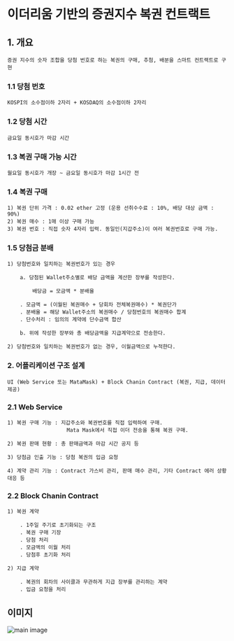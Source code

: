 # 이더리움 기반의 증권지수 복권 컨트랙트

## 1. 개요

    증권 지수의 숫자 조합을 당첨 번호로 하는 복권의 구매, 추첨, 배분을 스마트 컨트랙트로 구현

### 1.1 당첨 번호

    KOSPI의 소수점이하 2자리 + KOSDAQ의 소수점이하 2자리

### 1.2 당첨 시간

    금요일 동시호가 마감 시간

### 1.3 복권 구매 가능 시간

    월요일 동시호가 개장 ~ 금요일 동시호가 마감 1시간 전

### 1.4 복권 구매

    1) 복권 단위 가격 : 0.02 ether 고정 (운용 선취수수료 : 10%, 배당 대상 금액 : 90%)
    2) 복권 매수 : 1매 이상 구매 가능 
    3) 복권 번호 : 직접 숫자 4자리 입력. 동일인(지갑주소)이 여러 복권번호로 구매 가능.

### 1.5 당첨금 분배

    1) 당첨번호와 일치하는 복권번호가 있는 경우

        a. 당첨된 Wallet주소별로 배당 금액을 계산한 장부를 작성한다.

            배당금 = 모금액 * 분배율
        
        . 모금액 = (이월된 복권매수 + 당회차 전체복권매수) * 복권단가
        . 분배율 = 해당 Wallet주소의 복권매수 / 당첨번호의 복권매수 합계
        . 단수처리 : 임의의 계약에 단수금액 합산
        
        b. 위에 작성한 장부와 총 배당금액을 지급계약으로 전송한다.

    2) 당첨번호와 일치하는 복권번호가 없는 경우, 이월금액으로 누적한다.

### 2. 어플리케이션 구조 설계

    UI (Web Service 또는 MataMask) + Block Chanin Contract (복권, 지급, 데이터 제공)

### 2.1 Web Service

    1) 복권 구매 기능 : 지갑주소와 복권번호를 직접 입력하여 구매. 
                       Mata Mask에서 직접 이더 전송을 통해 복권 구매.
                       
    2) 복권 판매 현황 : 총 판매금액과 마감 시간 공지 등
    
    3) 당첨금 인출 기능 : 당첨 복권의 입금 요청
    
    4) 계약 관리 기능 : Contract 가스비 관리, 판매 매수 관리, 기타 Contract 에러 상황 대응 등

### 2.2 Block Chanin Contract

    1) 복권 계약
    
        . 1주일 주기로 초기화되는 구조 
        . 복권 구매 기장
        . 당첨 처리
        . 모금액의 이월 처리
        . 당첨후 초기화 처리
        
    2) 지급 계약
    
        . 복권의 회차의 사이클과 무관하게 지급 장부를 관리하는 계약
        . 입금 요청을 처리

## 이미지
![main image](project_lottery-smart-contract/1.JPG)
